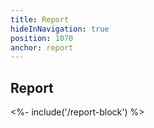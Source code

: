 ```yaml
---
title: Report
hideInNavigation: true
position: 1070
anchor: report
---
```


## Report

<%- include('/report-block') %>
